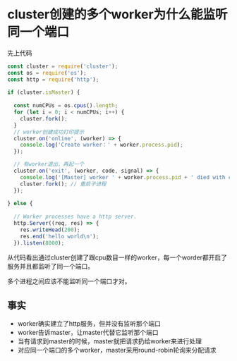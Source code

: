 # cluster创建的多个worker为什么能监听同一个端口

先上代码

```javascript
const cluster = require('cluster');
const os = require('os');
const http = require('http');
 
if (cluster.isMaster) {
 
  const numCPUs = os.cpus().length;
  for (let i = 0; i < numCPUs; i++) {
    cluster.fork();
  }
  // worker创建成功打印提示
  cluster.on('online', (worker) => {
    console.log('Create worker：' + worker.process.pid);
  });

  // 有worker退出，再起一个
  cluster.on('exit', (worker, code, signal) => {
    console.log('[Master] worker ' + worker.process.pid + ' died with code:' + code + ', and signal: ' + signal);
    cluster.fork(); // 重启子进程
  });
 
} else {
 
  // Worker processes have a http server.
  http.Server((req, res) => {
    res.writeHead(200);
    res.end('hello world\n');
  }).listen(8000);

```

从代码看出通过cluster创建了跟cpu数目一样的worker，每一个worder都开启了服务并且都监听了同一个端口。

多个进程之间应该不能监听同一个端口才对。

## 事实

- worker确实建立了http服务，但并没有监听那个端口
- worker告诉master，让master代替它监听那个端口
- 当有请求到master的时候，master就把请求扔给worker来进行处理
- 对应同一个端口的多个worker，master采用round-robin轮询来分配请求
